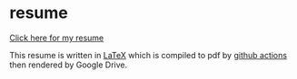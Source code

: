 # resume
[Click here for my resume](https://docs.google.com/gview?url=https://github.com/adrianisuru/resume/releases/download/latest/resume.pdf)

This resume is written in [LaTeX](https://www.latex-project.org/) 
which is compiled to pdf by [github actions](https://github.com/features/actions)
then rendered by Google Drive.

